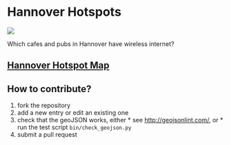 # Hannover Hotspots

<a href="https://travis-ci.org/paultcochrane/HannoverHotspots">
<img src="https://travis-ci.org/paultcochrane/HannoverHotspots.svg?branch=master">
</a>

Which cafes and pubs in Hannover have wireless internet?

## [Hannover Hotspot Map](https://github.com/paultcochrane/HannoverHotspots/blob/master/hannover_hotspots.json)

## How to contribute?

  1. fork the repository
  2. add a new entry or edit an existing one
  3. check that the geoJSON works, either
    * see http://geojsonlint.com/, or
    * run the test script `bin/check_geojson.py`
  4. submit a pull request
